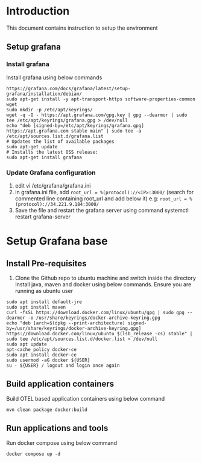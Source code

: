 # Introduction
This document contains instruction to setup the environment

## Setup  grafana
### Install grafana
Install grafana using below commands
```
https://grafana.com/docs/grafana/latest/setup-grafana/installation/debian/
sudo apt-get install -y apt-transport-https software-properties-common wget
sudo mkdir -p /etc/apt/keyrings/
wget -q -O - https://apt.grafana.com/gpg.key | gpg --dearmor | sudo tee /etc/apt/keyrings/grafana.gpg > /dev/null
echo "deb [signed-by=/etc/apt/keyrings/grafana.gpg] https://apt.grafana.com stable main" | sudo tee -a /etc/apt/sources.list.d/grafana.list
# Updates the list of available packages
sudo apt-get update
# Installs the latest OSS release:
sudo apt-get install grafana
```

### Update Grafana configuration
1. edit vi /etc/grafana/grafana.ini
1. in grafana.ini file, add `root_url = %(protocol)://<IP>:3000/` (search for commented line containing root_url and add below it)
  e.g: `root_url = %(protocol)://34.221.9.184:3000/`
1. Save the file and restart the grafana server using command systemctl restart grafana-server

# Setup Grafana base
## Install Pre-requisites
1. Clone the Github repo to ubuntu machine and switch inside the directory
Install java, maven and docker using below commands. Ensure you are running as ubuntu user
```
sudo apt install default-jre
sudo apt install maven
curl -fsSL https://download.docker.com/linux/ubuntu/gpg | sudo gpg --dearmor -o /usr/share/keyrings/docker-archive-keyring.gpg
echo "deb [arch=$(dpkg --print-architecture) signed-by=/usr/share/keyrings/docker-archive-keyring.gpg] https://download.docker.com/linux/ubuntu $(lsb_release -cs) stable" | sudo tee /etc/apt/sources.list.d/docker.list > /dev/null
sudo apt update
apt-cache policy docker-ce
sudo apt install docker-ce
sudo usermod -aG docker ${USER}
su - ${USER} / logout and login once again
```

## Build application containers
Build OTEL based application containers using below command
```
mvn clean package docker:build
```
## Run applications and tools
Run docker compose using below command
```
docker compose up -d
```
